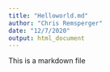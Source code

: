 ```yaml
---
title: "Helloworld.md"
author: "Chris Remsperger"
date: "12/7/2020"
output: html_document
---
```



This is a markdown file